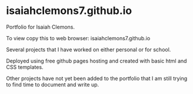 # isaiahclemons7.github.io

Portfolio for Isaiah Clemons.

To view copy this to web browser: isaiahclemons7.github.io

Several projects that I have worked on either personal or for school. 

Deployed using free github pages hosting and created with basic html and CSS templates. 

Other projects have not yet been added to the portfolio that I am still trying to find time to document and write up.
